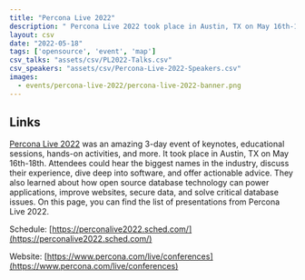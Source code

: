 ```yaml
---
title: "Percona Live 2022"
description: " Percona Live 2022 took place in Austin, TX on May 16th-18th, and it was an amazing 3-day event. Attendees learned about how open source database technology can power applications, improve websites, secure data, and solve critical database issues."
layout: csv
date: "2022-05-18"
tags: ['opensource', 'event', 'map']
csv_talks: "assets/csv/PL2022-Talks.csv"
csv_speakers: "assets/csv/Percona-Live-2022-Speakers.csv"
images:
  - events/percona-live-2022/percona-live-2022-banner.png
---
```


## Links

[Percona Live 2022](https://www.percona.com/live/conferences) was an amazing 3-day event of keynotes, educational sessions, hands-on activities, and more. It took place in Austin, TX on May 16th-18th. Attendees could hear the biggest names in the industry, discuss their experience, dive deep into software, and offer actionable advice. They also learned about how open source database technology can power applications, improve websites, secure data, and solve critical database issues. On this page, you can find the list of presentations from Percona Live 2022. 

Schedule: [https://perconalive2022.sched.com/](https://perconalive2022.sched.com/)

Website: [https://www.percona.com/live/conferences](https://www.percona.com/live/conferences)
